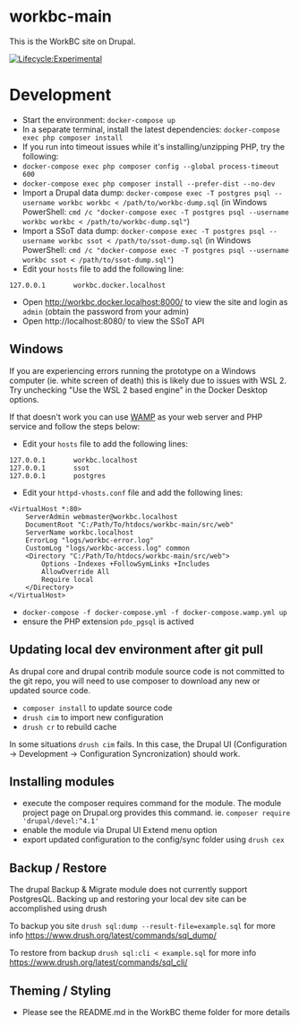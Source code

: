 workbc-main
===========

This is the WorkBC site on Drupal.

[![Lifecycle:Experimental](https://img.shields.io/badge/Lifecycle-Experimental-339999)](https://github.com/bcgov/workbc-ssot)

# Development
- Start the environment: `docker-compose up`
- In a separate terminal, install the latest dependencies: `docker-compose exec php composer install`
 - If you run into timeout issues while it's installing/unzipping PHP, try the following:
 - `docker-compose exec php composer config --global process-timeout 600`
 - `docker-compose exec php composer install --prefer-dist --no-dev`
- Import a Drupal data dump: `docker-compose exec -T postgres psql --username workbc workbc < /path/to/workbc-dump.sql` (in Windows PowerShell: `cmd /c "docker-compose exec -T postgres psql --username workbc workbc < /path/to/workbc-dump.sql"`)
- Import a SSoT data dump: `docker-compose exec -T postgres psql --username workbc ssot < /path/to/ssot-dump.sql` (in Windows PowerShell: `cmd /c "docker-compose exec -T postgres psql --username workbc ssot < /path/to/ssot-dump.sql"`)
- Edit your `hosts` file to add the following line:
```
127.0.0.1       workbc.docker.localhost
```
- Open http://workbc.docker.localhost:8000/ to view the site and login as `admin` (obtain the password from your admin)
- Open http://localhost:8080/ to view the SSoT API

## Windows
If you are experiencing errors running the prototype on a Windows computer (ie. white screen of death) this is likely due to issues with WSL 2. Try unchecking "Use the WSL 2 based engine" in the Docker Desktop options.

If that doesn't work you can use [WAMP](https://www.wampserver.com/en/) as your web server and PHP service and follow the steps below:

- Edit your `hosts` file to add the following lines:
```
127.0.0.1       workbc.localhost
127.0.0.1       ssot
127.0.0.1       postgres
```
- Edit your `httpd-vhosts.conf` file and add the following lines:
```
<VirtualHost *:80>
    ServerAdmin webmaster@workbc.localhost
    DocumentRoot "C:/Path/To/htdocs/workbc-main/src/web"
    ServerName workbc.localhost
    ErrorLog "logs/workbc-error.log"
    CustomLog "logs/workbc-access.log" common
  	<Directory "C:/Path/To/htdocs/workbc-main/src/web">
	    Options -Indexes +FollowSymLinks +Includes
    	AllowOverride All
    	Require local
  	</Directory>
</VirtualHost>
```
- `docker-compose -f docker-compose.yml -f docker-compose.wamp.yml up`
- ensure the PHP extension `pdo_pgsql` is actived

## Updating local dev environment after git pull
As drupal core and drupal contrib module source code is not committed to the git repo, you will need to use composer to download any new or updated source code.
- `composer install` to update source code
- `drush cim` to import new configuration
- `drush cr` to rebuild cache

In some situations `drush cim` fails. In this case, the Drupal UI (Configuration -> Development -> Configuration Syncronization) should work.

## Installing modules
- execute the composer requires command for the module. The module project page on Drupal.org provides this command.
ie. `composer require 'drupal/devel:^4.1'`
- enable the module via Drupal UI Extend menu option
- export updated configuration to the config/sync folder using `drush cex`

## Backup / Restore
The drupal Backup & Migrate module does not currently support PostgresQL. Backing up and restoring your local dev site can be accomplished using drush

To backup you site
`drush sql:dump --result-file=example.sql`
for more info https://www.drush.org/latest/commands/sql_dump/

To restore from backup
`drush sql:cli < example.sql`
for more info https://www.drush.org/latest/commands/sql_cli/

## Theming / Styling
- Please see the README.md in the WorkBC theme folder for more details